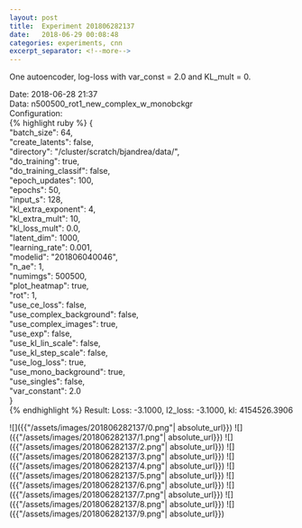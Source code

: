```yaml
---
layout: post
title:  Experiment 201806282137
date:   2018-06-29 00:08:48
categories: experiments, cnn
excerpt_separator: <!--more-->
---
```

One autoencoder, log-loss with var_const = 2.0 and KL_mult = 0.  

 <!--more-->
Date: 2018-06-28 21:37  
Data: n500500_rot1_new_complex_w_monobckgr  
Configuration:   
{% highlight ruby %}
{  
    "batch_size": 64,   
    "create_latents": false,   
    "directory": "/cluster/scratch/bjandrea/data/",   
    "do_training": true,   
    "do_training_classif": false,   
    "epoch_updates": 100,   
    "epochs": 50,   
    "input_s": 128,   
    "kl_extra_exponent": 4,   
    "kl_extra_mult": 10,   
    "kl_loss_mult": 0.0,   
    "latent_dim": 1000,   
    "learning_rate": 0.001,   
    "modelid": "201806040046",   
    "n_ae": 1,   
    "numimgs": 500500,   
    "plot_heatmap": true,   
    "rot": 1,   
    "use_ce_loss": false,   
    "use_complex_background": false,   
    "use_complex_images": true,   
    "use_exp": false,   
    "use_kl_lin_scale": false,   
    "use_kl_step_scale": false,   
    "use_log_loss": true,   
    "use_mono_background": true,   
    "use_singles": false,   
    "var_constant": 2.0  
}  
{% endhighlight %}
Result: Loss: -3.1000, l2_loss: -3.1000, kl: 4154526.3906  

![]({{"/assets/images/201806282137/0.png"| absolute_url}})
![]({{"/assets/images/201806282137/1.png"| absolute_url}})
![]({{"/assets/images/201806282137/2.png"| absolute_url}})
![]({{"/assets/images/201806282137/3.png"| absolute_url}})
![]({{"/assets/images/201806282137/4.png"| absolute_url}})
![]({{"/assets/images/201806282137/5.png"| absolute_url}})
![]({{"/assets/images/201806282137/6.png"| absolute_url}})
![]({{"/assets/images/201806282137/7.png"| absolute_url}})
![]({{"/assets/images/201806282137/8.png"| absolute_url}})
![]({{"/assets/images/201806282137/9.png"| absolute_url}})
